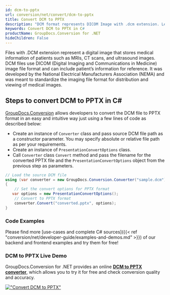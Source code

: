 ```yaml
---
id: dcm-to-pptx
url: conversion/net/convert/dcm-to-pptx
title: Convert DCM to PPTX
description: "DCM format represents DICOM Image with .dcm extension. Learn how to convert DCM to PPTX file programmatically in C# language using GroupDocs.Conversion for .NET library."
keywords: Convert DCM to PPTX in C#
productName: GroupDocs.Conversion for .NET
hideChildren: False
---
```


Files with .DCM extension represent a digital image that stores medical information of patients such as MRIs, CT scans, and ultrasound images. DCM files use DICOM (Digital Imaging and Communications in Medicine) image file format and can include patient’s information for reference. It was developed by the National Electrical Manufacturers Association (NEMA) and was meant to standardize the imaging file format for distribution and viewing of medical images.

## Steps to convert DCM to PPTX in C#

[GroupDocs.Conversion](https://products.groupdocs.com/conversion/net) allows developers to convert the DCM file to PPTX format in an easy and intuitive way just using a few lines of code as described below:

* Create an instance of `Converter` class and pass source DCM file path as a constructor parameter. You may specify absolute or relative file path as per your requirements. 
* Create an instance of `PresentationConvertOptions` class.
* Call `Converter` class `Convert` method and pass the filename for the converted PPTX file and the `PresentationConvertOptions` object from the previous step as parameters.

```csharp
// Load the source DCM file
using (var converter = new GroupDocs.Conversion.Converter("sample.dcm"))
{
    // Set the convert options for PPTX format
   var options = new PresentationConvertOptions();
    // Convert to PPTX format
    converter.Convert("converted.pptx", options);
}
```

### Code Examples

Please find more [use-cases and complete C# sources]({{< ref "conversion/net/developer-guide/examples-and-demos.md" >}}) of our backend and frontend examples and try them for free!

### DCM to PPTX Live Demo

GroupDocs.Conversion for .NET provides an online [**DCM to PPTX converter**](https://products.groupdocs.app/conversion/dcm-to-pptx), which allows you to try it for free and check conversion quality and accuracy.

[!["Convert DCM to PPTX"](conversion/net/images/convert-to-pptx/convert-dcm-to-pptx.png)](https://products.groupdocs.app/conversion/dcm-to-pptx)